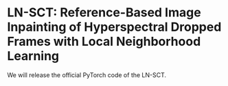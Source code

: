 # LN-SCT: Reference-Based Image Inpainting of Hyperspectral Dropped Frames with Local Neighborhood Learning
We will release the official PyTorch code of the LN-SCT.
